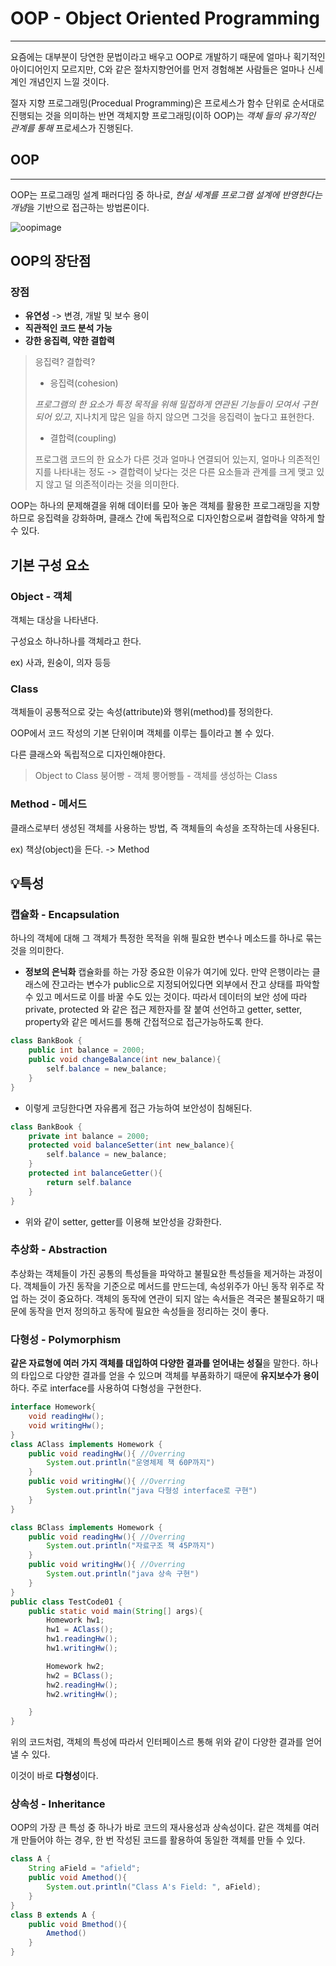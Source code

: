 # OOP - Object Oriented Programming
---

요즘에는 대부분이 당연한 문법이라고 배우고 OOP로 개발하기 때문에 얼마나 획기적인 아이디어인지 모르지만, C와 같은 절차지향언어를 먼저 경험해본 사람들은 얼마나 신세계인 개념인지 느낄 것이다. 

절자 지향 프로그래밍(Procedual Programming)은 프로세스가 함수 단위로 순서대로 진행되는 것을 의미하는 반면 객체지향 프로그래밍(이하 OOP)는 *객체 들의 유기적인 관계를 통해* 프로세스가 진행된다.

## OOP
---
OOP는 프로그래밍 설계 패러다임 중 하나로, *현실 세계를 프로그램 설계에 반영한다는 개념*을 기반으로 접근하는 방법론이다. 

![oopimage](https://miro.medium.com/max/3200/1*fVKrjORLl2R8WVlvi23y4g.jpeg)



## OOP의 장단점

### 장점
- **유연성** -> 변경, 개발 및 보수 용이
- **직관적인 코드 분석 가능**
- **강한 응집력, 약한 결합력**

> 응집력? 결합력?
> - 응집력(cohesion)
> 
> *프로그램의 한 요소가 특정 목적을 위해 밀접하게 연관된 기능들이 모여서 구현되어 있고*, 지나치게 많은 일을 하지 않으면 그것을 응집력이 높다고 표현한다.
> - 결합력(coupling)
>
> 프로그램 코드의 한 요소가 다른 것과 얼마나 연결되어 있는지, 얼마나 의존적인지를 나타내는 정도 -> 결합력이 낮다는 것은 다른 요소들과 관계를 크게 맺고 있지 않고 덜 의존적이라는 것을 의미한다.

OOP는 하나의 문제해결을 위해 데이터를 모아 놓은 객체를 활용한 프로그래밍을 지향하므로 응집력을 강화하며, 클래스 간에 독립적으로 디자인함으로써 결합력을 약하게 할 수 있다.


## 기본 구성 요소

### Object - 객체
객체는 대상을 나타낸다.

구성요소 하나하나를 객체라고 한다.

ex) 사과, 원숭이, 의자 등등 

### Class
객체들이 공통적으로 갖는 속성(attribute)와 행위(method)를 정의한다.

OOP에서 코드 작성의 기본 단위이며 객체를 이루는 틀이라고 볼 수 있다.

다른 클래스와 독립적으로 디자인해야한다.

> Object to Class
붕어빵 - 객체
뿡어빵틀 - 객체를 생성하는 Class

### Method - 메서드
클래스로부터 생성된 객체를 사용하는 방법, 즉 객체들의 속성을 조작하는데 사용된다.

ex) 책상(object)을 든다. -> Method

## 💡특성

### 캡슐화 - Encapsulation
하나의 객체에 대해 그 객체가 특정한 목적을 위해 필요한 변수나 메소드를 하나로 묶는 것을 의미한다.

- **정보의 은닉화**
캡슐화를 하는 가장 중요한 이유가 여기에 있다. 만약 은행이라는 클래스에 잔고라는 변수가 public으로 지정되어있다면 외부에서 잔고 상태를 파악할 수 있고 메서드로 이를 바꿀 수도 있는 것이다. 따라서 데이터의 보안 성에 따라 private, protected 와 같은 접근 제한자를 잘 붙여 선언하고 getter, setter, property와 같은 메서드를 통해 간접적으로 접근가능하도록 한다.

```java
class BankBook {
    public int balance = 2000;
    public void changeBalance(int new_balance){
        self.balance = new_balance;
    }
}

```
- 이렇게 코딩한다면 자유롭게 접근 가능하여 보안성이 침해된다.
```java
class BankBook {
    private int balance = 2000;
    protected void balanceSetter(int new_balance){
        self.balance = new_balance;
    }
    protected int balanceGetter(){
        return self.balance
    }
}

```
- 위와 같이 setter, getter를 이용해 보안성을 강화한다.

### 추상화 - Abstraction
추상화는 객체들이 가진 공통의 특성들을 파악하고 불필요한 특성들을 제거하는 과정이다. 객체들이 가진 동작을 기준으로 메서드를 만드는데, 속성위주가 아닌 동작 위주로 작업 하는 것이 중요하다. 객체의 동작에 연관이 되지 않는 속서들은 격국은 불필요하기 때문에 동작을 먼저 정의하고 동작에 필요한 속성들을 정리하는 것이 좋다.
### 다형성 - Polymorphism
**같은 자료형에 여러 가지 객체를 대입하여 다양한 결과를 얻어내는 성질**을 말한다.
하나의 타입으로 다양한 결과를 얻을 수 있으며 객체를 부품화하기 때문에 **유지보수가 용이**하다.
주로 interface를 사용하여 다형성을 구현한다.
```java
interface Homework{
    void readingHw();
    void writingHw();
}
class AClass implements Homework {
    public void readingHw(){ //Overring
        System.out.println("운영체제 책 60P까지")
    }
    public void writingHw(){ //Overring
        System.out.println("java 다형성 interface로 구현")
    }
}

class BClass implements Homework {
    public void readingHw(){ //Overring
        System.out.println("자료구조 책 45P까지")
    }
    public void writingHw(){ //Overring
        System.out.println("java 상속 구현")
    }
}
public class TestCode01 {
    public static void main(String[] args){
        Homework hw1;
        hw1 = AClass();
        hw1.readingHw();
        hw1.writingHw();

        Homework hw2;
        hw2 = BClass();
        hw2.readingHw();
        hw2.writingHw();

    }
}
```
위의 코드처럼, 객체의 특성에 따라서 인터페이스르 통해 위와 같이 다양한 결과를 얻어낼 수 있다.

이것이 바로 **다형성**이다.
### 상속성 - Inheritance
OOP의 가장 큰 특성 중 하나가 바로 코드의 재사용성과 상속성이다. 같은 객체를 여러 개 만들어야 하는 경우, 한 번 작성된 코드를 활용하여 동일한 객체를 만들 수 있다.
```java
class A {
    String aField = "afield";
    public void Amethod(){
        System.out.println("Class A's Field: ", aField);
    }
}
class B extends A {
    public void Bmethod(){
        Amethod()
    }
}
```